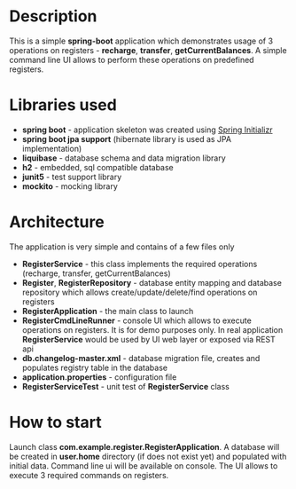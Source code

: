 # Description
This is a simple **spring-boot** application which demonstrates usage of 3 operations on registers - **recharge**, **transfer**, **getCurrentBalances**. A simple command line UI allows to perform these operations on predefined registers.

# Libraries used
* **spring boot** - application skeleton was created using [Spring Initializr](https://start.spring.io)
* **spring boot jpa support** (hibernate library is used as JPA implementation)
* **liquibase** - database schema and data migration library
* **h2** - embedded, sql compatible database
* **junit5** - test support library
* **mockito** - mocking library

# Architecture
The application is very simple and contains of a few files only
* **RegisterService** - this class implements the required operations (recharge, transfer, getCurrentBalances)
* **Register**, **RegisterRepository** - database entity mapping and database repository which allows create/update/delete/find operations on registers
* **RegisterApplication** - the main class to launch
* **RegisterCmdLineRunner** - console UI which allows to execute operations on registers. It is for demo purposes only. In real application **RegisterService** would be used by UI web layer or exposed via REST api
* **db.changelog-master.xml** - database migration file, creates and populates registry table in the database
* **application.properties** - configuration file
* **RegisterServiceTest** - unit test of **RegisterService** class


# How to start
Launch class **com.example.register.RegisterApplication**. A database will be created in **user.home** directory (if does not exist yet) and populated with initial data. Command line ui will be available on console. The UI allows to execute 3 required commands on registers.